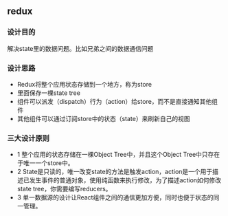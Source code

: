 ## redux
### 设计目的
解决state里的数据问题。比如兄弟之间的数据通信问题

### 设计思路
- Redux将整个应用状态存储到一个地方，称为store
- 里面保存一棵state tree
- 组件可以派发（dispatch）行为（action）给store，而不是直接通知其他组件
- 其他组件可以通过订阅store中的状态（state）来刷新自己的视图

### 三大设计原则
- 1 整个应用的状态存储在一棵Object Tree中，并且这个Object Tree中只存在于唯一一个store中。
- 2 State是只读的，唯一改变state的方法是触发action，action是一个用于描述已发生事件的普通对象，使用纯函数来执行修改，为了描述action如何修改state tree，你需要编写reducers。
- 3 单一数据源的设计让React组件之间的通信更加方便，同时也便于状态的同一管理。
